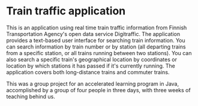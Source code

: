 # Train traffic application

This is an application using real time train traffic information from Finnish Transportation Agency's open data service Digitraffic. The application provides a text-based user interface for searching train information. You can search information by train number or by station (all departing trains from a specific station, or all trains running between two stations). You can also search a specific train's geographical location by coordinates or location by which stations it has passed if it's currently running. The application covers both long-distance trains and commuter trains. 

This was a group project for an accelerated learning program in Java, accomplished by a group of four people in three days, with three weeks of teaching behind us.
